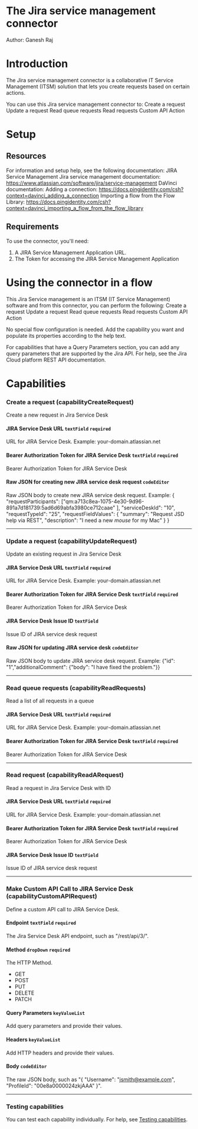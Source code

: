 
# The Jira service management connector


Author: Ganesh Raj

# Introduction

The Jira service management connector is a collaborative IT Service Management (ITSM) solution that lets you create requests based on certain actions.

You can use this Jira service management connector to:
Create a request
Update a request
Read queue requests
Read requests
Custom API Action

# Setup

## Resources

For information and setup help, see the following documentation:
JIRA Service Management
Jira service management documentation: https://www.atlassian.com/software/jira/service-management
DaVinci documentation:
Adding a connection: https://docs.pingidentity.com/csh?context=davinci_adding_a_connection
Importing a flow from the Flow Library: https://docs.pingidentity.com/csh?context=davinci_importing_a_flow_from_the_flow_library

## Requirements

To use the connector, you'll need:

1. A JIRA Service Management Application URL.
2. The Token for accessing the JIRA Service Management Application


# Using the connector in a flow

This Jira Service management is an ITSM (IT Service Management) software and from this connector, you can perform the following:
Create a request
Update a request
Read queue requests
Read requests
Custom API Action

No special flow configuration is needed. Add the capability you want and populate its properties according to the help text.

For capabilities that have a Query Parameters section, you can add any query parameters that are supported by the Jira API. For help, see the Jira Cloud platform REST API documentation.

# Capabilities

### Create a request (capabilityCreateRequest)


Create a new request in Jira Service Desk

#### JIRA Service Desk URL `textField` `required`


URL for JIRA Service Desk. Example: your-domain.atlassian.net

#### Bearer Authorization Token for JIRA Service Desk `textField` `required`


Bearer Authorization Token for JIRA Service Desk

#### Raw JSON for creating new JIRA service desk request `codeEditor`


Raw JSON body to create new JIRA service desk request. Example: {   "requestParticipants": ["qm:a713c8ea-1075-4e30-9d96-891a7d181739:5ad6d69abfa3980ce712caae"   ],   "serviceDeskId": "10",   "requestTypeId": "25",   "requestFieldValues": {     "summary": "Request JSD help via REST",     "description": "I need a new *mouse* for my Mac"   } }

---

### Update a request (capabilityUpdateRequest)


Update an existing request in Jira Service Desk

#### JIRA Service Desk URL `textField` `required`


URL for JIRA Service Desk. Example: your-domain.atlassian.net

#### Bearer Authorization Token for JIRA Service Desk `textField` `required`


Bearer Authorization Token for JIRA Service Desk

#### JIRA Service Desk Issue ID `textField`


Issue ID of JIRA service desk request

#### Raw JSON for updating JIRA service desk `codeEditor`


Raw JSON body to update JIRA service desk request. Example: {"id": "1","additionalComment": {"body": "I have fixed the problem."}}

---

### Read queue requests (capabilityReadRequests)


Read a list of all requests in a queue

#### JIRA Service Desk URL `textField` `required`


URL for JIRA Service Desk. Example: your-domain.atlassian.net

#### Bearer Authorization Token for JIRA Service Desk `textField` `required`


Bearer Authorization Token for JIRA Service Desk

---

### Read request (capabilityReadARequest)


Read a request in Jira Service Desk with ID

#### JIRA Service Desk URL `textField` `required`


URL for JIRA Service Desk. Example: your-domain.atlassian.net

#### Bearer Authorization Token for JIRA Service Desk `textField` `required`


Bearer Authorization Token for JIRA Service Desk

#### JIRA Service Desk Issue ID `textField`


Issue ID of JIRA service desk request

---

### Make Custom API Call to JIRA Service Desk (capabilityCustomAPIRequest)


Define a custom API call to JIRA Service Desk.

#### Endpoint `textField` `required`


The Jira Service Desk API endpoint, such as "/rest/api/3/<resource-name>".

#### Method `dropDown` `required`


The HTTP Method.


 - GET
 - POST
 - PUT
 - DELETE
 - PATCH

#### Query Parameters `keyValueList`


Add query parameters and provide their values.

#### Headers `keyValueList`


Add HTTP headers and provide their values.

#### Body `codeEditor`


The raw JSON body, such as "{ "Username": "jsmith@example.com", "ProfileId": "00e8a0000024zkjAAA" }".

---


### Testing capabilities

You can test each capability individually. For help, see [Testing capabilities](https://docs.google.com/document/d/1Sc9tD5tn9dl79qOWup0k3eKk5hrNVI8lZPAdm8loeiA/edit#).
